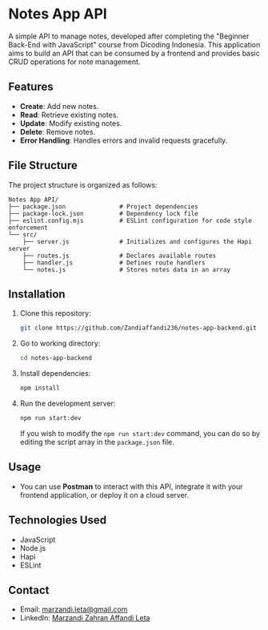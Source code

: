 
# Notes App API

A simple API to manage notes, developed after completing the "Beginner Back-End with JavaScript" course from Dicoding Indonesia. This application aims to build an API that can be consumed by a frontend and provides basic CRUD operations for note management.

## Features

- **Create**: Add new notes.
- **Read**: Retrieve existing notes.
- **Update**: Modify existing notes.
- **Delete**: Remove notes.
- **Error Handling**: Handles errors and invalid requests gracefully.

## File Structure

The project structure is organized as follows:

```
Notes App API/
├── package.json               # Project dependencies
├── package-lock.json          # Dependency lock file
├── eslint.config.mjs          # ESLint configuration for code style enforcement
└── src/
    ├── server.js              # Initializes and configures the Hapi server
    ├── routes.js              # Declares available routes
    ├── handler.js             # Defines route handlers
    └── notes.js               # Stores notes data in an array
```

## Installation

1. Clone this repository:
   ```bash
   git clone https://github.com/Zandiaffandi236/notes-app-backend.git
   ```
2. Go to working directory:
   ```bash
   cd notes-app-backend
   ```
4. Install dependencies:
   ```bash
   npm install
   ```
5. Run the development server:
   ```bash
   npm run start:dev
   ```

   If you wish to modify the `npm run start:dev` command, you can do so by editing the script array in the `package.json` file.

## Usage

- You can use **Postman** to interact with this API, integrate it with your frontend application, or deploy it on a cloud server.

## Technologies Used

- JavaScript
- Node.js
- Hapi
- ESLint

## Contact

- Email: [marzandi.leta@gmail.com](mailto:marzandi.leta@gmail.com)
- LinkedIn: [Marzandi Zahran Affandi Leta](https://linkedin.com/in/marzandi-zahran-affandi-leta-5b69a9175/)
